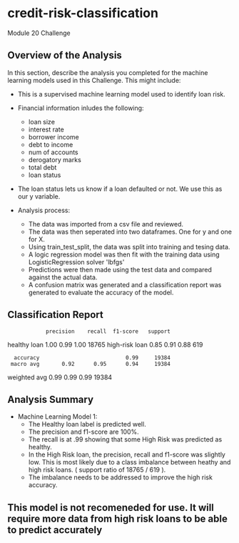 # credit-risk-classification
Module 20 Challenge

## Overview of the Analysis

In this section, describe the analysis you completed for the machine learning models used in this Challenge. This might include:

* This is a supervised machine learning model used to identify loan risk.
* Financial information inludes the following: 
    - loan size
    - interest rate
    - borrower income
    - debt to income
    - num of accounts
    - derogatory marks
    - total debt
    - loan status

* The loan status lets us know if a loan defaulted or not. We use this as our y variable.

* Analysis process:
    - The data was imported from a csv file and reviewed.
    - The data was then seperated into two dataframes. One for y and one for X.
    - Using train_test_split, the data was split into training and tesing data.
    - A logic regression model was then fit with the training data using LogisticRegression solver 'lbfgs'
    - Predictions were then made using the test data and compared against the actual data.
    - A confusion matrix was generated and a classification report was generated to evaluate the accuracy of the model.


## Classification Report

                precision    recall  f1-score   support

  healthy loan       1.00      0.99      1.00     18765
high-risk loan       0.85      0.91      0.88       619

      accuracy                           0.99     19384
     macro avg       0.92      0.95      0.94     19384
  weighted avg       0.99      0.99      0.99     19384


## Analysis Summary
* Machine Learning Model 1:
    * The Healthy loan label is predicted well. 
    * The precision and f1-score are 100%. 
    * The recall is at .99 showing that some High Risk was predicted as healthy.
    * In the High Risk loan, the precision, recall and f1-score was slightly low. This is most likely due to a class imbalance between heathy and high risk loans. ( support ratio of 18765 / 619 ).
    * The imbalance needs to be addressed to improve the high risk accuracy.

## This model is not recomeneded for use. It will require more data from high risk loans to be able to predict accurately

